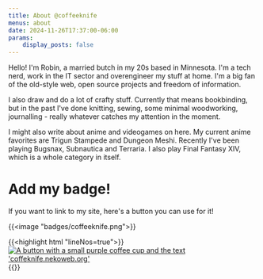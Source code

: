 ```yaml
---
title: About @coffeeknife
menus: about
date: 2024-11-26T17:37:00-06:00
params:
    display_posts: false
---
```


Hello! I'm Robin, a married butch in my 20s based in Minnesota. I'm a tech nerd, work in the IT sector and
overengineer my stuff at home. I'm a big fan of the old-style web, open source projects and freedom of information.

I also draw and do a lot of crafty stuff. Currently that means bookbinding, but in the past I've done knitting,
sewing, some minimal woodworking, journalling - really whatever catches my attention in the moment.

I might also write about anime and videogames on here. My current anime favorites are Trigun Stampede and Dungeon Meshi.
Recently I've been playing Bugsnax, Subnautica and Terraria. I also play Final Fantasy XIV, which is a whole category in itself.

# Add my badge!

If you want to link to my site, here's a button you can use for it!

{{<image "badges/coffeeknife.png">}}

{{<highlight html "lineNos=true">}}
<a href="https://coffeeknife.nekoweb.org">
    <img src="http://coffeeknife.nekoweb.org/badges/coffeeknife.png" alt="A button with a small purple coffee cup and the text 'coffeknife.nekoweb.org'">
</a>
{{</highlight>}}